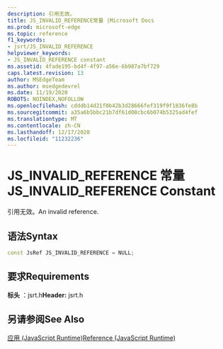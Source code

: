 ```yaml
---
description: 引用无效。
title: JS_INVALID_REFERENCE常量 |Microsoft Docs
ms.prod: microsoft-edge
ms.topic: reference
f1_keywords:
- jsrt/JS_INVALID_REFERENCE
helpviewer_keywords:
- JS_INVALID_REFERENCE constant
ms.assetid: 4fade195-bd4f-4f97-a56e-6b987a7bf729
caps.latest.revision: 13
author: MSEdgeTeam
ms.author: msedgedevrel
ms.date: 11/19/2020
ROBOTS: NOINDEX,NOFOLLOW
ms.openlocfilehash: cdddb14d21f0b42b3d28666fef319f9f1836fe8b
ms.sourcegitcommit: a35a6b5bbc21b7df61d08cbc6b074b5325ad4fef
ms.translationtype: MT
ms.contentlocale: zh-CN
ms.lasthandoff: 12/17/2020
ms.locfileid: "11232236"
---
```

# <span data-ttu-id="1a8ae-103">JS_INVALID_REFERENCE 常量</span><span class="sxs-lookup"><span data-stu-id="1a8ae-103">JS_INVALID_REFERENCE Constant</span></span>

<span data-ttu-id="1a8ae-104">引用无效。</span><span class="sxs-lookup"><span data-stu-id="1a8ae-104">An invalid reference.</span></span>  
  
## <span data-ttu-id="1a8ae-105">语法</span><span class="sxs-lookup"><span data-stu-id="1a8ae-105">Syntax</span></span>  
  
```cpp  
const JsRef JS_INVALID_REFERENCE = NULL;  
```  
  
## <span data-ttu-id="1a8ae-106">要求</span><span class="sxs-lookup"><span data-stu-id="1a8ae-106">Requirements</span></span>  
 <span data-ttu-id="1a8ae-107">**标头** ：jsrt.h</span><span class="sxs-lookup"><span data-stu-id="1a8ae-107">**Header:** jsrt.h</span></span>  
  
## <span data-ttu-id="1a8ae-108">另请参阅</span><span class="sxs-lookup"><span data-stu-id="1a8ae-108">See Also</span></span>  
 [<span data-ttu-id="1a8ae-109">应用 (JavaScript Runtime)</span><span class="sxs-lookup"><span data-stu-id="1a8ae-109">Reference (JavaScript Runtime)</span></span>](../chakra-hosting/reference-javascript-runtime.md)
